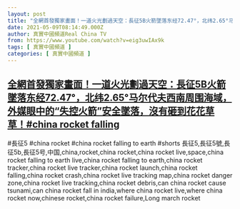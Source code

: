 ```yaml
---
layout: post
title: "全網首發獨家畫面！一道火光劃過天空：長征5B火箭墜落东经72.47°，北纬2.65°马尔代夫西南周围海域，外媒眼中的“失控火箭”安全墜落，沒有砸到花花草草！#china​ rocket falling"
date: 2021-05-09T08:14:49.000Z
author: 真實中國頻道Real China TV
from: https://www.youtube.com/watch?v=eig3uwIAx9k
tags: [ 真實中國頻道 ]
categories: [ 真實中國頻道 ]
---
```

<!--1620548089000-->
[全網首發獨家畫面！一道火光劃過天空：長征5B火箭墜落东经72.47°，北纬2.65°马尔代夫西南周围海域，外媒眼中的“失控火箭”安全墜落，沒有砸到花花草草！#china​ rocket falling](https://www.youtube.com/watch?v=eig3uwIAx9k)
------

<div>
#長征5 #china rocket #china rocket falling to earth #shorts 長征5,長征5號,長征5b,長征5号,中国,china,rocket,china rocket,china rocket live,space,china rocket falling to earth live,china rocket falling to earth,china rocket tracker,china rocket live tracker,china rocket launch,china rocket falling,china rocket crash,china rocket live tracking map,china rocket danger zone,china rocket live tracking,china rocket debris,can china rocket cause tsunami,can china rocket fall in india,where china rocket live,where china rocket now,chinese rocket,china rocket failure,Long march rocket
</div>
